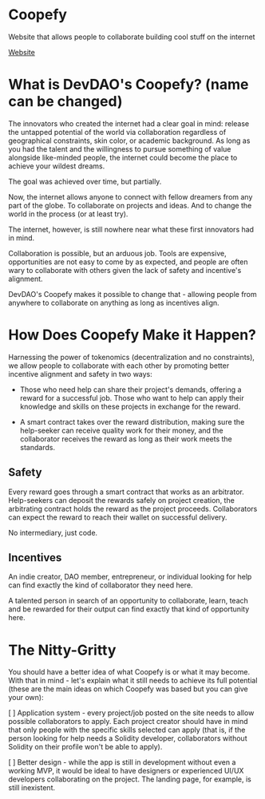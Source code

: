 # Coopefy
Website that allows people to collaborate building cool stuff on the internet 

[Website](https://www.coopefy.com)


# **What is DevDAO's Coopefy?** (name can be changed)
The innovators who created the internet had a clear goal in mind: release the untapped potential of the world via collaboration regardless of geographical constraints, skin color, or academic background. As long as you had the talent and the willingness to pursue something of value alongside like-minded people, the internet could become the place to achieve your wildest dreams. 

The goal was achieved over time, but partially. 

Now, the internet allows anyone to connect with fellow dreamers from any part of the globe. To collaborate on projects and ideas. And to change the world in the process (or at least try).
    
 The internet, however, is still nowhere near what these first innovators had in mind. 
 
 Collaboration is possible, but an arduous job. Tools are expensive, opportunities are not easy to come by as expected, and people are often wary to collaborate with others given the lack of safety and incentive's alignment.
 
 DevDAO's Coopefy makes it possible to change that - allowing people from anywhere to collaborate on anything as long as incentives align.  
 
# **How Does Coopefy Make it Happen?**

Harnessing the power of tokenomics (decentralization and no constraints), we allow people to collaborate with each other by promoting better incentive alignment and safety in two ways:

- Those who need help can share their project's demands, offering a reward for a successful job. Those who want to help can apply their knowledge and skills on these projects in exchange for the reward. 

- A smart contract takes over the reward distribution, making sure the help-seeker can receive quality work for their money, and the collaborator receives the reward as long as their work meets the standards. 

## **Safety**
Every reward goes through a smart contract that works as an arbitrator. Help-seekers can deposit the rewards safely on project creation, the arbitrating contract holds the reward as the project proceeds. Collaborators can expect the reward to reach their wallet on successful delivery.

No intermediary, just code. 

## **Incentives**
An indie creator, DAO member, entrepreneur, or individual looking for help can find exactly the kind of collaborator they need here.

A talented person in search of an opportunity to collaborate, learn, teach and be rewarded for their output can find exactly that kind of opportunity here.

# **The Nitty-Gritty**

You should have a better idea of what Coopefy is or what it may become. With that in mind - let's explain what it still needs to achieve its full potential (these are the main ideas on which Coopefy was based but you can give your own):

[ ] Application system - every project/job posted on the site needs to allow possible collaborators to apply. Each project creator should have in mind that only people with the specific skills selected can apply (that is, if the person looking for help needs a Solidity developer, collaborators without Solidity on their profile won't be able to apply).

[ ] Better design - while the app is still in development without even a working MVP, it would be ideal to have designers or experienced UI/UX developers collaborating on the project. The landing page, for example, is still inexistent.



